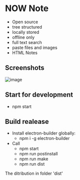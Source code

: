# NOW Note

- Open source
- tree structured
- locally stored
- offline only
- full text search
- paste files and images
- HTML Notes

## Screenshots

![image](https://user-images.githubusercontent.com/1867716/207042833-d34c4d21-4698-4d9b-a8d8-a40b46920eab.png)



## Start for development

- npm start



## Build realease

- Install electron-builder globally:
    - npm i -g electron-builder
- Call
    - npm start
    - npm run postinstall
    - npm run make
    - npm run dist

The ditribution in folder 'dist'
